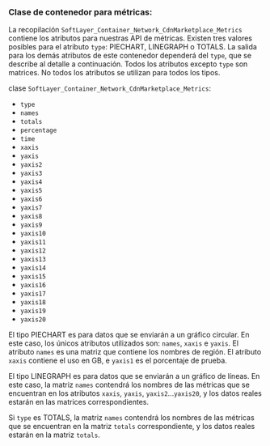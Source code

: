 ### Clase de contenedor para métricas:
La recopilación `SoftLayer_Container_Network_CdnMarketplace_Metrics` contiene los atributos para nuestras API de métricas. Existen tres valores posibles para el atributo `type`: PIECHART, LINEGRAPH o TOTALS. La salida para los demás atributos de este contenedor dependerá del `type`, que se describe al detalle a continuación. Todos los atributos excepto `type` son matrices. No todos los atributos se utilizan para todos los tipos.

clase `SoftLayer_Container_Network_CdnMarketplace_Metrics`:
* `type`
* `names`
* `totals`
* `percentage`
* `time`
* `xaxis`
* `yaxis`
* `yaxis2`
* `yaxis3`
* `yaxis4`
* `yaxis5`
* `yaxis6`
* `yaxis7`
* `yaxis8`
* `yaxis9`
* `yaxis10`
* `yaxis11`
* `yaxis12`
* `yaxis13`
* `yaxis14`
* `yaxis15`
* `yaxis16`
* `yaxis17`
* `yaxis18`
* `yaxis19`
* `yaxis20`

El tipo PIECHART es para datos que se enviarán a un gráfico circular. En este caso, los únicos atributos utilizados son: `names`, `xaxis` e `yaxis`. El atributo `names` es una matriz que contiene los nombres de región. El atributo `xaxis` contiene el uso en GB, e `yaxis1` es el porcentaje de prueba.


El tipo LINEGRAPH es para datos que se enviarán a un gráfico de líneas. En este caso, la matriz `names` contendrá los nombres de las métricas que se encuentran en los atributos `xaxis`, `yaxis`, `yaxis2`...`yaxis20`, y los datos reales estarán en las matrices correspondientes.


Si `type` es TOTALS, la matriz `names` contendrá los nombres de las métricas que se encuentran en la matriz `totals` correspondiente, y los datos reales estarán en la matriz `totals`.
